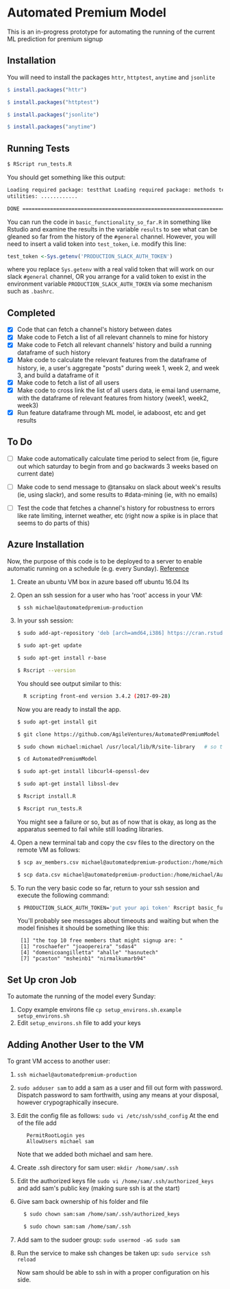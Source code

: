 # Automated Premium Model

This is an in-progress prototype for automating the running of the current ML
prediction for premium signup

## Installation

You will need to install the packages `httr`, `httptest`, `anytime` and `jsonlite`

```r
$ install.packages("httr")

$ install.packages("httptest")

$ install.packages("jsonlite")

$ install.packages("anytime")
```

## Running Tests

```sh
$ RScript run_tests.R
```

You should get something like this output:

```sh
Loading required package: testthat Loading required package: methods testing
utilities: ............

DONE ===========================================================================
```

You can run the code in `basic_functionality_so_far.R` in something like Rstudio
and examine the results in the variable `results` to see what can be gleaned so
far from the history of the `#general` channel. However, you will need to insert a
valid token into `test_token`, i.e. modify this line:

```r
test_token <-Sys.getenv('PRODUCTION_SLACK_AUTH_TOKEN')
```

where you replace `Sys.getenv` with a real valid token that will work on our slack
`#general` channel, OR you arrange for a valid token to exist in the
environment variable `PRODUCTION_SLACK_AUTH_TOKEN` via some mechanism such as
`.bashrc`.

## Completed

 - [x] Code that can fetch a channel's history between dates
 - [x] Make code to Fetch a list of all relevant channels to mine for history
 - [x] Make code to Fetch all relevant channels' history and build a running dataframe of such
history
 - [x] Make code to calculate the relevant features from the dataframe
of history, ie, a user's aggregate "posts" during week 1, week 2, and week 3,
and build a dataframe of it
 - [x] Make code to fetch a list of all users
 - [x] Make code to cross link the list of all users data, ie emai land username, with
the dataframe of relevant features from history (week1, week2, week3)
 - [x] Run feature dataframe through ML model, ie adaboost, etc and get results

## To Do

- [ ] Make code automatically calculate time period to select from (ie, figure out
    which saturday to begin from and go backwards 3 weeks based on current date)

- [ ] Make code to send message to @tansaku on slack about week's results (ie,
    using slackr), and some results to \#data-mining (ie, with no emails)

- [ ] Test the code that fetches a channel's history for robustness to errors like
    rate limiting, internet weather, etc (right now a spike is in place that
    seems to do parts of this)

## Azure Installation
Now, the purpose of this code is to be deployed to a server to enable automatic
running on a schedule (e.g. every Sunday).  [Reference](https://www.digitalocean.com/community/tutorials/how-to-install-r-on-ubuntu-16-04-2)

1. Create an ubuntu VM box in azure based off ubuntu 16.04 lts
2. Open an ssh session for a user who has 'root' access in your VM:

    ```sh
    $ ssh michael@automatedpremium-production
    ```

3. In your ssh session:

    ```sh
    $ sudo add-apt-repository 'deb [arch=amd64,i386] https://cran.rstudio.com/bin/linux/ubuntu xenial/'

    $ sudo apt-get update

    $ sudo apt-get install r-base

    $ Rscript --version
    ```

    You should see output similar to this:

    ```sh
      R scripting front-end version 3.4.2 (2017-09-28)
    ```

    Now you are ready to install the app.

    ```sh
    $ sudo apt-get install git

    $ git clone https://github.com/AgileVentures/AutomatedPremiumModel

    $ sudo chown michael:michael /usr/local/lib/R/site-library   # so that you have rights to install

    $ cd AutomatedPremiumModel

    $ sudo apt-get install libcurl4-openssl-dev

    $ sudo apt-get install libssl-dev

    $ Rscript install.R

    $ Rscript run_tests.R 
    ```

    You might see a failure or so, but as of now that is okay, as long as the apparatus seemed to fail while still loading libraries.

4.  Open a new terminal tab and copy the csv files to the directory on the remote VM as follows:

    ```sh
    $ scp av_members.csv michael@automatedpremium-production:/home/michael/AutomatedPremiumModel

    $ scp data.csv michael@automatedpremium-production:/home/michael/AutomatedPremiumModel
    ```

5. To run the very basic code so far, return to your ssh session and execute the following command:

   ```sh
   $ PRODUCTION_SLACK_AUTH_TOKEN='put your api token' Rscript basic_functionality_so_far.R
   ```

   You'll probably see messages about timeouts and waiting but when the model finishes it should be something like this:
   ```
    [1] "the top 10 free members that might signup are: "
    [1] "roschaefer" "joaopereira" "sdas4" 
    [4] "domenicoangilletta" "ahalle" "hasnutech"
    [7] "pcaston" "msheinb1" "nirmalkumarb94"
    ```

## Set Up cron Job
To automate the running of the model every Sunday:
1.  Copy example environs file
  `cp setup_environs.sh.example setup_environs.sh`
2. Edit `setup_environs.sh` file to add your keys

## Adding Another User to the VM

To grant VM access to another user:

1. `ssh michael@automatedpremium-production`

2. `sudo adduser sam` to add a sam as a user and fill out form with password. Dispatch password to sam forthwith, using any means at your disposal, however crypographically insecure.

3. Edit the config file as follows: `sudo vi /etc/ssh/sshd_config`
    At the end of the file add

   ```
      PermitRootLogin yes
      AllowUsers michael sam
   ```

     Note that we added both michael and sam here.

4. Create .ssh directory for sam user: `mkdir /home/sam/.ssh`
5. Edit the authorized keys file `sudo vi /home/sam/.ssh/authorized_keys` and add sam's public key (making sure ssh is at the start)
6. Give sam back ownership of his folder and file

   ```sh
     $ sudo chown sam:sam /home/sam/.ssh/authorized_keys

     $ sudo chown sam:sam /home/sam/.ssh
   ```

7. Add sam to the sudoer group: `sudo usermod -aG sudo sam`
8. Run the service to make ssh changes be taken up: `sudo service ssh reload` 


    Now sam should be able to ssh in with a proper configuration on his side.
